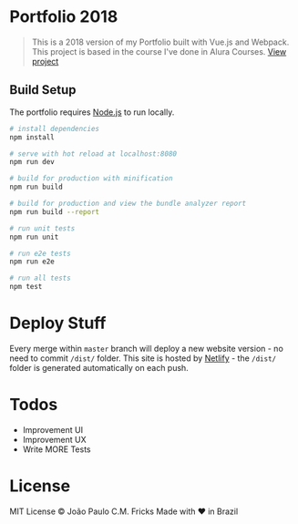 # Portfolio 2018
> This is a 2018 version of my Portfolio built with Vue.js and Webpack.
> This project is based in the course I've done in Alura Courses.
[View project](https://jpcmf.netlify.com/)

## Build Setup
The portfolio requires [Node.js](https://nodejs.org/) to run locally.
``` bash
# install dependencies
npm install
```
```bash
# serve with hot reload at localhost:8080
npm run dev
```
```bash
# build for production with minification
npm run build
```
```bash
# build for production and view the bundle analyzer report
npm run build --report
```
```bash
# run unit tests
npm run unit
```
```bash
# run e2e tests
npm run e2e
```
```bash
# run all tests
npm test
```

# Deploy Stuff
Every merge within `master` branch will deploy a new website version - no need to commit `/dist/` folder.
This site is hosted by [Netlify](https://www.netlify.com/) - the `/dist/` folder is generated automatically on each push.

# Todos
- Improvement UI
- Improvement UX
- Write MORE Tests

# License
MIT License © João Paulo C.M. Fricks
Made with ❤ in Brazil
